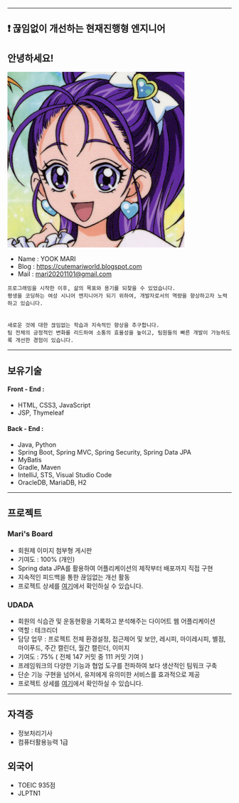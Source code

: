 <!---
MARI2020201101/MARI2020201101 is a ✨ special ✨ repository because its `README.md` (this file) appears on your GitHub profile.
You can click the Preview link to take a look at your changes.
--->
---
:exclamation: 끊임없이 개선하는 현재진행형 엔지니어 
---
## 안녕하세요!
![프로필이미지](https://github.com/MARI2020201101/MARI2020201101/blob/main/Futari%20wa%20Pretty%20Cure-splashstar%20(2).png)
* Name : YOOK MARI
* Blog : https://cutemariworld.blogspot.com
* Mail : mari20201101@gmail.com
```
프로그래밍을 시작한 이후, 삶의 목표와 용기를 되찾을 수 있었습니다. 
평생을 코딩하는 여성 시니어 엔지니어가 되기 위하여, 개발자로서의 역량을 향상하고자 노력하고 있습니다.


새로운 것에 대한 끊임없는 학습과 지속적인 향상을 추구합니다. 
팀 전체의 긍정적인 변화를 리드하여 소통의 효율성을 높이고, 팀원들의 빠른 개발이 가능하도록 개선한 경험이 있습니다.

```
---
## 보유기술
#### Front - End : 
  - HTML, CSS3, JavaScript
  - JSP, Thymeleaf

#### Back - End : 
  - Java, Python
  - Spring Boot, Spring MVC,  Spring Security, Spring Data JPA
  - MyBatis
  - Gradle, Maven
  - IntelliJ, STS, Visual Studio Code
  - OracleDB, MariaDB, H2
---
## 프로젝트
### Mari's Board
- 회원제 이미지 첨부형 게시판 
- 기여도 : 100% (개인)
- Spring data JPA를 활용하여 어플리케이션의 제작부터 배포까지 직접 구현
- 지속적인 피드백을 통한 끊임없는 개선 활동
- 프로젝트 상세를 [여기](https://github.com/MARI2020201101/Mari_ImageBoard_JPA_MyBatis)에서 확인하실 수 있습니다.


### UDADA
- 회원의 식습관 및 운동현황을 기록하고 분석해주는 다이어트 웹 어플리케이션
- 역할 : 테크리더
- 담당 업무 : 프로젝트 전체 환경설정, 접근제어 및 보안, 레시피, 마이레시피, 별점, 마이푸드, 주간 캘린더, 월간 캘린더, 이미지
- 기여도 : 75% ( 전체 147 커밋 중 111 커밋 기여 )
- 프레임워크의 다양한 기능과 협업 도구를 전파하여 보다 생산적인 팀워크 구축
- 단순 기능 구현을 넘어서, 유저에게 유의미한 서비스를 효과적으로 제공
- 프로젝트 상세를 [여기](https://github.com/MARI2020201101/Udada_Project)에서 확인하실 수 있습니다.
---
## 자격증
* 정보처리기사
* 컴퓨터활용능력 1급

## 외국어
* TOEIC 935점
* JLPTN1


